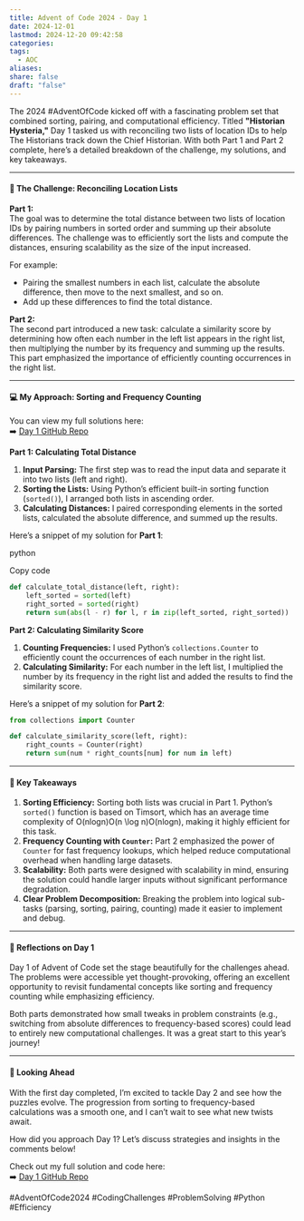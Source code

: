 ```yaml
---
title: Advent of Code 2024 - Day 1
date: 2024-12-01
lastmod: 2024-12-20 09:42:58
categories: 
tags:
  - AOC
aliases: 
share: false
draft: "false"
---
```

The 2024 #AdventOfCode kicked off with a fascinating problem set that combined sorting, pairing, and computational efficiency. Titled **"Historian Hysteria,"** Day 1 tasked us with reconciling two lists of location IDs to help The Historians track down the Chief Historian. With both Part 1 and Part 2 complete, here’s a detailed breakdown of the challenge, my solutions, and key takeaways.

---

#### 🧩 **The Challenge: Reconciling Location Lists**

**Part 1:**  
The goal was to determine the total distance between two lists of location IDs by pairing numbers in sorted order and summing up their absolute differences. The challenge was to efficiently sort the lists and compute the distances, ensuring scalability as the size of the input increased.

For example:

- Pairing the smallest numbers in each list, calculate the absolute difference, then move to the next smallest, and so on.
- Add up these differences to find the total distance.

**Part 2:**  
The second part introduced a new task: calculate a similarity score by determining how often each number in the left list appears in the right list, then multiplying the number by its frequency and summing up the results. This part emphasized the importance of efficiently counting occurrences in the right list.

---

#### 💻 **My Approach: Sorting and Frequency Counting**

You can view my full solutions here:  
➡️ [Day 1 GitHub Repo](https://github.com/SixFiveMil/Advent_of_Code/tree/main/2024/Day%201)

**Part 1: Calculating Total Distance**

1. **Input Parsing:** The first step was to read the input data and separate it into two lists (left and right).
2. **Sorting the Lists:** Using Python’s efficient built-in sorting function (`sorted()`), I arranged both lists in ascending order.
3. **Calculating Distances:** I paired corresponding elements in the sorted lists, calculated the absolute difference, and summed up the results.

Here’s a snippet of my solution for **Part 1**:

python

Copy code

```python
def calculate_total_distance(left, right):
    left_sorted = sorted(left)
    right_sorted = sorted(right)
    return sum(abs(l - r) for l, r in zip(left_sorted, right_sorted))

```


**Part 2: Calculating Similarity Score**

1. **Counting Frequencies:** I used Python’s `collections.Counter` to efficiently count the occurrences of each number in the right list.
2. **Calculating Similarity:** For each number in the left list, I multiplied the number by its frequency in the right list and added the results to find the similarity score.

Here’s a snippet of my solution for **Part 2**:


```python
from collections import Counter

def calculate_similarity_score(left, right):
    right_counts = Counter(right)
    return sum(num * right_counts[num] for num in left)

```
---

#### 🔑 **Key Takeaways**

1. **Sorting Efficiency:** Sorting both lists was crucial in Part 1. Python’s `sorted()` function is based on Timsort, which has an average time complexity of O(nlog⁡n)O(n \log n)O(nlogn), making it highly efficient for this task.
2. **Frequency Counting with `Counter`:** Part 2 emphasized the power of `Counter` for fast frequency lookups, which helped reduce computational overhead when handling large datasets.
3. **Scalability:** Both parts were designed with scalability in mind, ensuring the solution could handle larger inputs without significant performance degradation.
4. **Clear Problem Decomposition:** Breaking the problem into logical sub-tasks (parsing, sorting, pairing, counting) made it easier to implement and debug.

---

#### 🚀 **Reflections on Day 1**

Day 1 of Advent of Code set the stage beautifully for the challenges ahead. The problems were accessible yet thought-provoking, offering an excellent opportunity to revisit fundamental concepts like sorting and frequency counting while emphasizing efficiency.

Both parts demonstrated how small tweaks in problem constraints (e.g., switching from absolute differences to frequency-based scores) could lead to entirely new computational challenges. It was a great start to this year’s journey!

---

#### 📣 **Looking Ahead**

With the first day completed, I’m excited to tackle Day 2 and see how the puzzles evolve. The progression from sorting to frequency-based calculations was a smooth one, and I can’t wait to see what new twists await.

How did you approach Day 1? Let’s discuss strategies and insights in the comments below!

Check out my full solution and code here:  
➡️ [Day 1 GitHub Repo](https://github.com/SixFiveMil/Advent_of_Code/tree/main/2024/Day%201)

#AdventOfCode2024 #CodingChallenges #ProblemSolving #Python #Efficiency